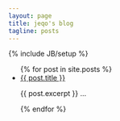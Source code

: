 ```yaml
---
layout: page
title: jeqo's blog
tagline: posts
---
```

{% include JB/setup %}

<ul>
  {% for post in site.posts %}
    <li>
      <a href="{{ post.url }}">{{ post.title }}</a>
      <p>{{ post.excerpt }} ...</p>
    </li>
  {% endfor %}
</ul>
